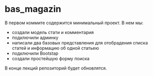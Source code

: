 # bas_magazin

В первом коммите содержится минимальный проект. 
В нем мы: 
- создали модель стати и комментария
- подключили админку
- написали два базовых представления для отобрадения списка статей и информацию об одной статьею
- подключили Bootstap
- создали простейшую форму поиска

В конце лекций репозиторий будет обновлятся.
